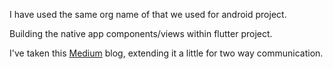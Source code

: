 

I have used the same org name of that we used for android project. 


Building the native app components/views within flutter project. 

I've taken this [Medium](https://medium.com/47billion/creating-a-bridge-in-flutter-between-dart-and-native-code-in-java-or-objectivec-5f80fd0cd713) blog, extending it a little for two way communication. 


